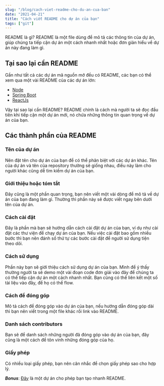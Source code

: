 ```yaml
---
slug: "/blog/cach-viet-readme-cho-du-an-cua-ban"
date: "2021-04-21"
title: "Cách viết README cho dự án của bạn"
tags: ["git"]
---
```


README là gì? README là một file dùng để mô tả các thông tin của dự án, giúp chúng ta tiếp cận dự án một cách nhanh nhất hoặc đơn giản hiểu về dự án này đang làm gì.

## Tại sao lại cần README

Gần như tất cả các dự án mã nguồn mở đều có README, các bạn có thể xem qua một vài README của các dự án lớn:

- [Node](https://github.com/nodejs/node)
- [Spring Boot](https://github.com/spring-projects/spring-boot)
- [ReactJs](https://github.com/facebook/react)

Vậy tại sao lại cần README? README chính là cách mà người ta sẽ đọc đầu tiên khi tiếp cận một dự án mới, nó chứa những thông tin quan trọng về dự án của bạn.

## Các thành phần của README

### Tên của dự án

Nên đặt tên cho dự án của bạn để có thể phân biệt với các dự án khác. Tên của dự án và tên của repository thường sẽ giống nhau, điều này làm cho người khác cũng dễ tìm kiếm dự án của bạn.

### Giới thiệu hoặc tóm tắt

Đây cũng là một phần quan trọng, bạn nên viết một vài dòng để mô tả về dự án của bạn đang làm gì. Thường thì phần này sẽ được viết ngay bên dưới tên của dự án.

### Cách cài đặt

Đây là phần mà bạn sẽ hướng dẫn cách cài đặt dự án của bạn, ví dụ như cài đặt các thư viện để chạy dự án của bạn. Nếu việc cài đặt bao gồm nhiều bước thì bạn nên đánh số thứ tự các bước cài đặt để người sử dụng tiện theo dõi.

### Cách sử dụng

Phần này bạn sẽ giới thiệu cách sử dụng dự án của bạn. Mình để ý thấy thường người ta sẽ demo một vài đoạn code đơn giải vào đây để chúng ta có thể tiếp cận dự án một cách nhanh nhất. Bạn cũng có thể liên kết một số tài liệu vào đây, để họ có thể flow.

### Cách để đóng góp

Mô tả cách để đóng góp vào dự án của bạn, nếu hướng dẫn đóng góp dài thì bạn nên viết trong một file khác rồi link vào README.

### Danh sách contributors

Bạn sẽ để danh sách những người đã đóng góp vào dự án của bạn, đây cũng là một cách để tôn vinh những đóng góp của họ.

### Giấy phép

Có nhiều loại giấy phép, bạn nên cân nhắc để chọn giấy phép sao cho hợp lý.

**_Bonus_**: [Đây](https://github.com/kefranabg/readme-md-generator) là một dự án cho phép bạn tạo nhanh README.
